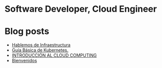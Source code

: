 # Software Developer, Cloud Engineer

# Blog posts
<!-- BLOG-POST-LIST:START -->
- [Hablemos de Infraestructura](https://blog.pablo-cruz.com/hablemos-de-infraestructura/)
- [Guía Básica de Kubernetes.](https://blog.pablo-cruz.com/guia-basica-de-kubernetes/)
- [INTRODUCCIÓN AL CLOUD COMPUTING](https://blog.pablo-cruz.com/cloud-computing-intro/)
- [Bienvenidos](https://blog.pablo-cruz.com/bienvenidos/)
<!-- BLOG-POST-LIST:END -->
